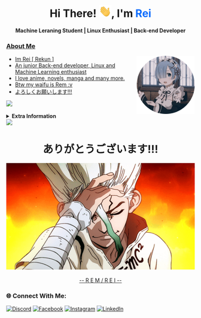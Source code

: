 <h1 align="center">Hi There! <img src="./assets/Hi.gif" height="32" />, I'm <a href="github.com/rekun-dev" style="color:#0d6efd;text-decoration: none;">Rei</a></h1>
<h4 align="center">Machine Leraning Student <a href="/">|</a> Linux Enthusiast <a href="/">|</a> Back-end Developer<a href="/"></h4>

### About Me
<img align="right" height="155px" width="155px" alt="Rem" src="https://raw.githubusercontent.com/Rekun-dev/Rekun-dev/master/assets/Rem.png">

 - Im Rei [ Rekun ]
 - An junior Back-end developer, Linux and Machine Learning enthusiast
 - I love anime, novels, manga and many more.
 - Btw my waifu is Rem :v
 - よろしくお願いします!!!
 
 [![](https://visitcount.itsvg.in/api?id=Rekun-dev&label=Github%20views&color=12&icon=2&pretty=true)](https://visitcount.itsvg.in)
 
<details>
 <summary><b>Extra Information</b></summary>

### Tech Stack:
![Tech Stack](https://skillicons.dev/icons?i=python,nodejs,ts,js,cpp,c,html,css,tailwindcss,react,docker,vercel,mongodb,git,github)

### Some of my github stats:
![](https://github-readme-stats.vercel.app/api?username=rekun-dev&theme=dark&hide_border=true&include_all_commits=false&count_private=false)<br/>
![](https://github-readme-stats.vercel.app/api/top-langs/?username=rekun-dev&theme=dark&hide_border=true&include_all_commits=false&count_private=false&layout=compact)
![](https://github-readme-streak-stats.herokuapp.com/?user=rekun-dev&theme=dark&hide_border=true)<br/>
 </details>

<img src="https://user-images.githubusercontent.com/73097560/115834477-dbab4500-a447-11eb-908a-139a6edaec5c.gif"/> 
 <div align="center">
  <h1>ありがとうございます!!!</h1> 
   <img src="https://raw.githubusercontent.com/Rekun-dev/Rekun-dev/master/assets/98111dfdcdef62f0900a2039b9308519.gif" alt="arigatou"/>
   <br>
   <br>
    <a href="github.com/rekun-dev" >-- R E M  / R E I --</a>
 </div>

 ### 🌐 Connect With Me:
[![Discord](https://img.shields.io/badge/Discord-%237289DA.svg?logo=discord&logoColor=white)](https://discord.com) [![Facebook](https://img.shields.io/badge/Facebook-%231877F2.svg?logo=Facebook&logoColor=white)](https://www.facebook.com/profile.php?id=100057378866749) [![Instagram](https://img.shields.io/badge/Instagram-%23E4405F.svg?logo=Instagram&logoColor=white)](https://instagram.com/re.kunnn) [![LinkedIn](https://img.shields.io/badge/LinkedIn-%230077B5.svg?logo=linkedin&logoColor=white)](https://linkedin.com) 


